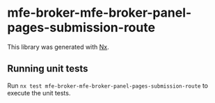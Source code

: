 # mfe-broker-mfe-broker-panel-pages-submission-route

This library was generated with [Nx](https://nx.dev).

## Running unit tests

Run `nx test mfe-broker-mfe-broker-panel-pages-submission-route` to execute the unit tests.
